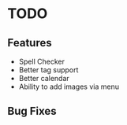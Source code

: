# TODO
## Features
- Spell Checker
- Better tag support
- Better calendar
- Ability to add images via menu

## Bug Fixes
